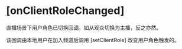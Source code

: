 # [onClientRoleChanged]

直播场景下用户角色已切换回调。如从观众切换为主播，反之亦然。

该回调由本地用户在加入频道后调用 [setClientRole] 改变用户角色触发的。
